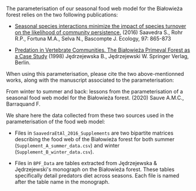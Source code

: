 The parameterisation of our seasonal food web model for the Bia&#322;owie&#380;a forest relies on the two following publications:

* [Seasonal species interactions minimize the impact of species turnover on the likelihood of community persistence.](https://doi.org/10.1890/15-1013.1) (2016) Saavedra S., Rohr R.P., Fortuna M.A., Selva N., Bascompte J. Ecology, 97: 865-873

* [Predation in Vertebrate Communities. The Bia&#322;owie&#380;a Primeval Forest as a Case Study](https://www.springer.com/gp/book/9783540641384) (1998) J&#281;drzejewska B., J&#281;drzejewski W. Springer Verlag, Berlin.

When using this parameterisation, please cite the two above-mentionned works, along with the manuscript associated to the parameterisation:

From winter to summer and back: lessons from the parameterisation of a seasonal food web model for the Bia&#322;owie&#380;a forest. (2020) Sauve A.M.C., Barraquand F.

We share here the data collected from these two sources used in the parameterisation of the food web model:

* Files in `SaavedraEtAl_2016_Supplements` are two bipartite matrices describing the food web of the Bia&#322;owie&#380;a forest for both summer (`Supplement_A_summer_data.csv`) and winter (`Supplement_B_winter_data.csv`).

* Files in `BPF_Data` are tables extracted from J&#281;drzejewska & J&#281;drzejewski's monograph on the Bia&#322;owie&#380;a forest. These tables specifically detail predators diet across seasons. Each file is named after the table name in the monograph.

